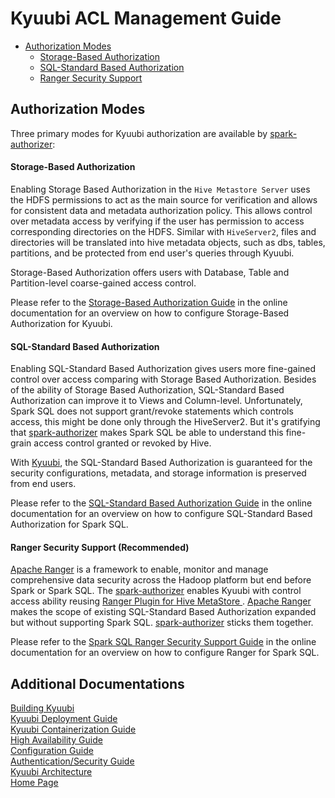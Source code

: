 # Kyuubi ACL Management Guide

- [Authorization Modes](#1)
    - [Storage-Based Authorization](#1.1)
    - [SQL-Standard Based Authorization](#1.2)
    - [Ranger Security Support](#1.3)


<h2 id="1">Authorization Modes</h2>

Three primary modes for Kyuubi authorization are available by [spark-authorizer](https://github.com/yaooqinn/spark-authorizer):

<h4 id="1.1">Storage-Based Authorization</h4>

Enabling Storage Based Authorization in the `Hive Metastore Server` uses the HDFS permissions to act as the main source for verification and allows for consistent data and metadata authorization policy. This allows control over metadata access by verifying if the user has permission to access corresponding directories on the HDFS. Similar with `HiveServer2`, files and directories will be translated into hive metadata objects, such as dbs, tables, partitions, and be protected from end user's queries through Kyuubi.

Storage-Based Authorization offers users with Database, Table and Partition-level coarse-gained access control.

Please refer to the [Storage-Based Authorization Guide](https://yaooqinn.github.io/spark-authorizer/docs/storage_based_authorization.html) in the online documentation for an overview on how to configure Storage-Based Authorization for Kyuubi.

<h4 id="1.2">SQL-Standard Based Authorization</h4>

Enabling SQL-Standard Based Authorization gives users more fine-gained control over access comparing with Storage Based Authorization. Besides of the ability of Storage Based Authorization,  SQL-Standard Based Authorization can improve it to Views and Column-level. Unfortunately, Spark SQL does not support grant/revoke statements which controls access, this might be done only through the  HiveServer2. But it's gratifying that [spark-authorizer](https://github.com/yaooqinn/spark-authorizer) makes Spark SQL be able to understand this fine-grain access control granted or revoked by Hive.

With [Kyuubi](https://github.com/yaooqinn/kyuubi), the SQL-Standard Based Authorization is guaranteed for the security configurations, metadata, and storage information is preserved from end users.

Please refer to the [SQL-Standard Based Authorization Guide](https://yaooqinn.github.io/spark-authorizer/docs/sql_std_based_authorization.html) in the online documentation for an overview on how to configure SQL-Standard Based Authorization for Spark SQL.

<h4 id="1.3">Ranger Security Support (Recommended)</h4>

[Apache Ranger](https://ranger.apache.org/)  is a framework to enable, monitor and manage comprehensive data security across the Hadoop platform but end before Spark or Spark SQL. The [spark-authorizer](https://github.com/yaooqinn/spark-authorizer) enables Kyuubi with control access ability reusing [Ranger Plugin for Hive MetaStore
](https://cwiki.apache.org/confluence/display/RANGER/Ranger+Plugin+for+Hive+MetaStore). [Apache Ranger](https://ranger.apache.org/) makes the scope of existing SQL-Standard Based Authorization expanded but without supporting Spark SQL. [spark-authorizer](https://github.com/yaooqinn/spark-authorizer) sticks them together.

Please refer to the [Spark SQL Ranger Security Support Guide](https://yaooqinn.github.io/spark-authorizer/docs/ranger_authorization.html) in the online documentation for an overview on how to configure Ranger for Spark SQL.

## Additional Documentations

[Building Kyuubi](https://yaooqinn.github.io/kyuubi/docs/building.html)  
[Kyuubi Deployment Guide](https://yaooqinn.github.io/kyuubi/docs/deploy.html)    
[Kyuubi Containerization Guide](https://yaooqinn.github.io/kyuubi/docs/containerization.html)   
[High Availability Guide](https://yaooqinn.github.io/kyuubi/docs/high_availability_guide.html)  
[Configuration Guide](https://yaooqinn.github.io/kyuubi/docs/configurations.html)  
[Authentication/Security Guide](https://yaooqinn.github.io/kyuubi/docs/authentication.html)  
[Kyuubi Architecture](https://yaooqinn.github.io/kyuubi/docs/architecture.html)  
[Home Page](https://yaooqinn.github.io/kyuubi/)
